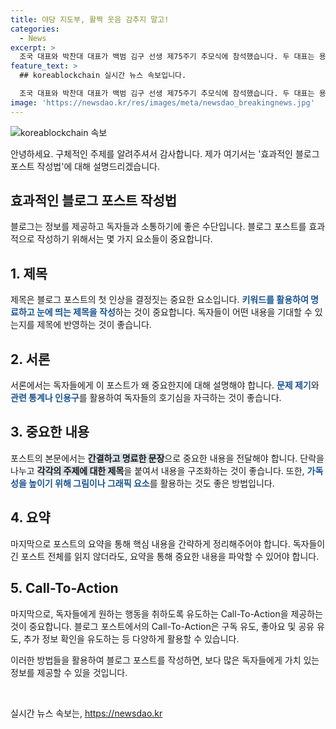 ```yaml
---
title: 야당 지도부, 활짝 웃음 감추지 말고!
categories:
  - News
excerpt: >
  조국 대표와 박찬대 대표가 백범 김구 선생 제75주기 추모식에 참석했습니다. 두 대표는 용산구 소재 백범김구기념관에서 대화를 나누며 함께했습니다.
feature_text: >
  ## koreablockchain 실시간 뉴스 속보입니다.

  조국 대표와 박찬대 대표가 백범 김구 선생 제75주기 추모식에 참석했습니다. 두 대표는 용산구 소재 백범김구기념관에서 대화를 나누며 함께했습니다.
image: 'https://newsdao.kr/res/images/meta/newsdao_breakingnews.jpg'
---
```


<p><img src="https://newsdao.kr/res/images/meta/newsdao_breakingnews.jpg" alt="koreablockchain 속보" /></p>

<p>안녕하세요. 구체적인 주제를 알려주셔서 감사합니다. 제가 여기서는 '효과적인 블로그 포스트 작성법'에 대해 설명드리겠습니다.</p>

<h2 data-ke-size="size26">효과적인 블로그 포스트 작성법</h2>

<p>블로그는 정보를 제공하고 독자들과 소통하기에 좋은 수단입니다. 블로그 포스트를 효과적으로 작성하기 위해서는 몇 가지 요소들이 중요합니다.</p>

<h2 data-ke-size="size24">1. 제목</h2>

<p>제목은 블로그 포스트의 첫 인상을 결정짓는 중요한 요소입니다. <b><span style="color: #1a5490;">키워드를 활용하여 명료하고 눈에 띄는 제목을 작성</span></b>하는 것이 중요합니다. 독자들이 어떤 내용을 기대할 수 있는지를 제목에 반영하는 것이 좋습니다.</p>

<h2 data-ke-size="size24">2. 서론</h2>

<p>서론에서는 독자들에게 이 포스트가 왜 중요한지에 대해 설명해야 합니다. <b><span style="color: #1a5490;">문제 제기</span></b>와 <b><span style="color: #1a5490;">관련 통계나 인용구</span></b>를 활용하여 독자들의 호기심을 자극하는 것이 좋습니다.</p>

<h2 data-ke-size="size24">3. 중요한 내용</h2>

<p>포스트의 본문에서는 <b><span style="background-color: #21538527;">간결하고 명료한 문장</span></b>으로 중요한 내용을 전달해야 합니다. 단락을 나누고 <b><span style="background-color: #21538527;">각각의 주제에 대한 제목</span></b>을 붙여서 내용을 구조화하는 것이 좋습니다. 또한, <b><span style="color: #1a5490;">가독성을 높이기 위해 그림이나 그래픽 요소</span></b>를 활용하는 것도 좋은 방법입니다.</p>

<h2 data-ke-size="size24">4. 요약</h2>

<p>마지막으로 포스트의 요약을 통해 핵심 내용을 간략하게 정리해주어야 합니다. 독자들이 긴 포스트 전체를 읽지 않더라도, 요약을 통해 중요한 내용을 파악할 수 있어야 합니다.</p>

<h2 data-ke-size="size24">5. Call-To-Action</h2>

<p>마지막으로, 독자들에게 원하는 행동을 취하도록 유도하는 Call-To-Action을 제공하는 것이 중요합니다. 블로그 포스트에서의 Call-To-Action은 구독 유도, 좋아요 및 공유 유도, 추가 정보 확인을 유도하는 등 다양하게 활용할 수 있습니다.</p>

<p>이러한 방법들을 활용하여 블로그 포스트를 작성하면, 보다 많은 독자들에게 가치 있는 정보를 제공할 수 있을 것입니다.</p>

<p data-ke-size="size16">&nbsp;</p>
실시간 뉴스 속보는, <a href="https://newsdao.kr" rel="dofollow">https://newsdao.kr</a>



